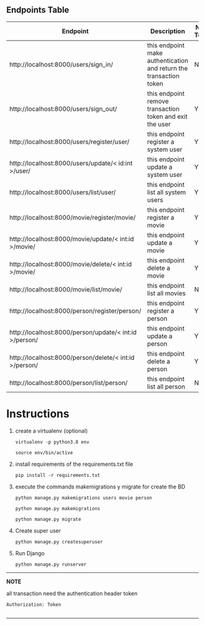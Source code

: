 ## Endpoints Table

| Endpoint | Description | Need Token  |
| -------- | ----------- | ----------- |
| http://localhost:8000/users/sign_in/ | this endpoint make authentication and return the transaction token | NO |
| http://localhost:8000/users/sign_out/ | this endpoint remove transaction token and exit the user | YES |
| http://localhost:8000/users/register/user/ | this endpoint register a system user | YES |
| http://localhost:8000/users/update/< id:int >/user/ | this endpoint update a system user | YES |
| http://localhost:8000/users/list/user/ | this endpoint list all system users | YES |
| http://localhost:8000/movie/register/movie/ | this endpoint register a movie | YES |
| http://localhost:8000/movie/update/< int:id >/movie/ | this endpoint update a movie | YES |
| http://localhost:8000/movie/delete/< int:id >/movie/ | this endpoint delete a movie | YES |
| http://localhost:8000/movie/list/movie/ | this endpoint list all movies | NO |
| http://localhost:8000/person/register/person/ | this endpoint register a person | YES |
| http://localhost:8000/person/update/< int:id >/person/ | this endpoint update a person | YES |
| http://localhost:8000/person/delete/< int:id >/person/ | this endpoint delete a person | YES |
| http://localhost:8000/person/list/person/ | this endpoint list all person | NO |

# Instructions

1. create a virtualenv (optional)

    `virtualenv -p python3.8 env`
    
    `source env/bin/active`
2. install requirements of the requirements.txt file

    `pip install -r requirements.txt`
3. execute the commands makemigrations y migrate for create the BD

    `python manage.py makemigrations users movie person`
    
    `python manage.py makemigrations`
    
    `python manage.py migrate`
4. Create super user

    `python manage.py createsuperuser`
5. Run Django

    `python manage.py runserver`
---
**NOTE**

all transaction need the authentication header token

`Authorization: Token `

```json


```
---